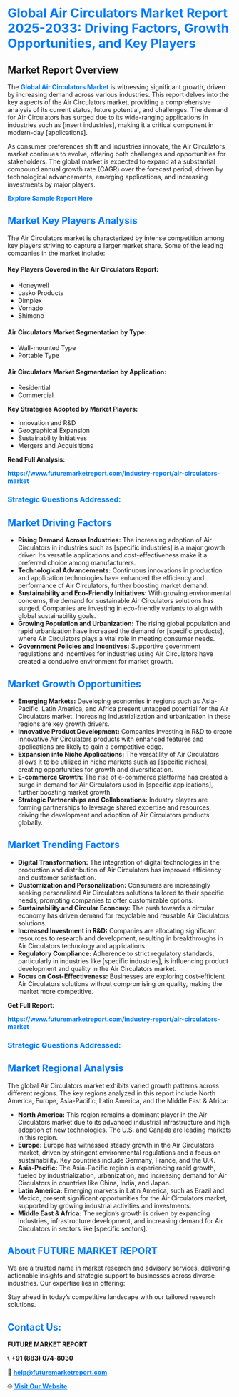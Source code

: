 <h1 style="color: #007BFF;">Global Air Circulators Market Report 2025-2033: Driving Factors, Growth Opportunities, and Key Players</h1>

<section id="overview">
<h2>Market Report Overview</h2>
<p>The <a href="https://www.futuremarketreport.com/industry-report/air-circulators-market" style="color: #007BFF; text-decoration: none;"><strong>Global Air Circulators Market</strong></a> is witnessing significant growth, driven by increasing demand across various industries. This report delves into the key aspects of the Air Circulators market, providing a comprehensive analysis of its current status, future potential, and challenges. The demand for Air Circulators has surged due to its wide-ranging applications in industries such as [insert industries], making it a critical component in modern-day [applications].</p>
<p>As consumer preferences shift and industries innovate, the Air Circulators market continues to evolve, offering both challenges and opportunities for stakeholders. The global market is expected to expand at a substantial compound annual growth rate (CAGR) over the forecast period, driven by technological advancements, emerging applications, and increasing investments by major players.</p>
</section>

<section id="overview">
<p><a href="https://www.futuremarketreport.com/request-sample/reportId=82103" style="color: #007BFF; text-decoration: none;"><strong>Explore Sample Report Here</strong></a></p>
</section>

<section id="key-players">
<h2 style="color: #007BFF;">Market Key Players Analysis</h2>
<p>The Air Circulators market is characterized by intense competition among key players striving to capture a larger market share. Some of the leading companies in the market include:</p>
<h4>Key Players Covered in the Air Circulators Report:</h4>
<ul><li>Honeywell</li><li>Lasko Products</li><li>Dimplex</li><li>Vornado</li><li>Shimono</li></ul>
<h4>Air Circulators Market Segmentation by Type:</h4>
<ul><li>Wall-mounted Type</li><li>Portable Type</li></ul>

<h4>Air Circulators Market Segmentation by Application:</h4>
<ul><li>Residential</li><li>Commercial</li></ul>
<p><strong>Key Strategies Adopted by Market Players:</strong></p>
<ul>
<li>Innovation and R&D</li>
<li>Geographical Expansion</li>
<li>Sustainability Initiatives</li>
<li>Mergers and Acquisitions</li>
</ul>
</section>

<section>
<p><strong>Read Full Analysis: </strong></p><a href="https://www.futuremarketreport.com/industry-report/air-circulators-market" style="color: #007BFF; text-decoration: none;"><strong>https://www.futuremarketreport.com/industry-report/air-circulators-market</strong></a>
<h3 style="color: #007BFF;">Strategic Questions Addressed:</h3>
</section>

<section id="driving-factors">
<h2 style="color: #007BFF;">Market Driving Factors</h2>
<ul>
<li><strong>Rising Demand Across Industries:</strong> The increasing adoption of Air Circulators in industries such as [specific industries] is a major growth driver. Its versatile applications and cost-effectiveness make it a preferred choice among manufacturers.</li>
<li><strong>Technological Advancements:</strong> Continuous innovations in production and application technologies have enhanced the efficiency and performance of Air Circulators, further boosting market demand.</li>
<li><strong>Sustainability and Eco-Friendly Initiatives:</strong> With growing environmental concerns, the demand for sustainable Air Circulators solutions has surged. Companies are investing in eco-friendly variants to align with global sustainability goals.</li>
<li><strong>Growing Population and Urbanization:</strong> The rising global population and rapid urbanization have increased the demand for [specific products], where Air Circulators plays a vital role in meeting consumer needs.</li>
<li><strong>Government Policies and Incentives:</strong> Supportive government regulations and incentives for industries using Air Circulators have created a conducive environment for market growth.</li>
</ul>
</section>

<section id="growth-opportunities">
<h2 style="color: #007BFF;">Market Growth Opportunities</h2>
<ul>
<li><strong>Emerging Markets:</strong> Developing economies in regions such as Asia-Pacific, Latin America, and Africa present untapped potential for the Air Circulators market. Increasing industrialization and urbanization in these regions are key growth drivers.</li>
<li><strong>Innovative Product Development:</strong> Companies investing in R&D to create innovative Air Circulators products with enhanced features and applications are likely to gain a competitive edge.</li>
<li><strong>Expansion into Niche Applications:</strong> The versatility of Air Circulators allows it to be utilized in niche markets such as [specific niches], creating opportunities for growth and diversification.</li>
<li><strong>E-commerce Growth:</strong> The rise of e-commerce platforms has created a surge in demand for Air Circulators used in [specific applications], further boosting market growth.</li>
<li><strong>Strategic Partnerships and Collaborations:</strong> Industry players are forming partnerships to leverage shared expertise and resources, driving the development and adoption of Air Circulators products globally.</li>
</ul>
</section>

<section id="trending-factors">
<h2 style="color: #007BFF;">Market Trending Factors</h2>
<ul>
<li><strong>Digital Transformation:</strong> The integration of digital technologies in the production and distribution of Air Circulators has improved efficiency and customer satisfaction.</li>
<li><strong>Customization and Personalization:</strong> Consumers are increasingly seeking personalized Air Circulators solutions tailored to their specific needs, prompting companies to offer customizable options.</li>
<li><strong>Sustainability and Circular Economy:</strong> The push towards a circular economy has driven demand for recyclable and reusable Air Circulators solutions.</li>
<li><strong>Increased Investment in R&D:</strong> Companies are allocating significant resources to research and development, resulting in breakthroughs in Air Circulators technology and applications.</li>
<li><strong>Regulatory Compliance:</strong> Adherence to strict regulatory standards, particularly in industries like [specific industries], is influencing product development and quality in the Air Circulators market.</li>
<li><strong>Focus on Cost-Effectiveness:</strong> Businesses are exploring cost-efficient Air Circulators solutions without compromising on quality, making the market more competitive.</li>
</ul>
</section>

<section>
<p><strong>Get Full Report: </strong></p><a href="https://www.futuremarketreport.com/industry-report/air-circulators-market" style="color: #007BFF; text-decoration: none;"><strong>https://www.futuremarketreport.com/industry-report/air-circulators-market</strong></a>
<h3 style="color: #007BFF;">Strategic Questions Addressed:</h3>
</section>


<section id="regional-analysis">
<h2 style="color: #007BFF;">Market Regional Analysis</h2>
<p>The global Air Circulators market exhibits varied growth patterns across different regions. The key regions analyzed in this report include North America, Europe, Asia-Pacific, Latin America, and the Middle East & Africa:</p>
<ul>
<li><strong>North America:</strong> This region remains a dominant player in the Air Circulators market due to its advanced industrial infrastructure and high adoption of new technologies. The U.S. and Canada are leading markets in this region.</li>
<li><strong>Europe:</strong> Europe has witnessed steady growth in the Air Circulators market, driven by stringent environmental regulations and a focus on sustainability. Key countries include Germany, France, and the U.K.</li>
<li><strong>Asia-Pacific:</strong> The Asia-Pacific region is experiencing rapid growth, fueled by industrialization, urbanization, and increasing demand for Air Circulators in countries like China, India, and Japan.</li>
<li><strong>Latin America:</strong> Emerging markets in Latin America, such as Brazil and Mexico, present significant opportunities for the Air Circulators market, supported by growing industrial activities and investments.</li>
<li><strong>Middle East & Africa:</strong> The region’s growth is driven by expanding industries, infrastructure development, and increasing demand for Air Circulators in sectors like [specific sectors].</li>
</ul>
</section>

<footer>
<h2 style="color: #007BFF;">About FUTURE MARKET REPORT</h2>
<p>We are a trusted name in market research and advisory services, delivering actionable insights and strategic support to businesses across diverse industries. Our expertise lies in offering:</p>

<p>Stay ahead in today’s competitive landscape with our tailored research solutions.</p>

<h2 style="color: #007BFF;">Contact Us:</h2>
<p><strong>FUTURE MARKET REPORT</strong></p>
<p>📞 <strong>+91 (883) 074-8030</strong></p>
<p>📧 <strong><a href="mailto:help@futuremarketreport.com" style="color: #007BFF;">help@futuremarketreport.com</a></strong></p>
<p>🌐 <strong><a href="https://www.futuremarketreport.com/" style="color: #007BFF;">Visit Our Website</a></strong></p>
</footer>
